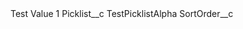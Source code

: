 <?xml version="1.0" encoding="UTF-8"?>
<CustomMetadata xmlns="http://soap.sforce.com/2006/04/metadata" xmlns:xsi="http://www.w3.org/2001/XMLSchema-instance" xmlns:xsd="http://www.w3.org/2001/XMLSchema">
    <label>Test Value 1</label>
    <values>
        <field>Picklist__c</field>
        <value xsi:type="xsd:string">TestPicklistAlpha</value>
    </values>
    <values>
        <field>SortOrder__c</field>
        <value xsi:nil="true"/>
    </values>
</CustomMetadata>
